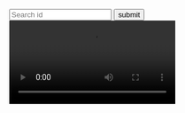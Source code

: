 <html lang="en">

<head>
    <meta charset="UTF-8">
    <meta name="viewport" content="width=device-width, initial-scale=1.0">
    <title>Github Profile Search</title>
  <style>
    body {
    background-image: url("https://www.hp.com/us-en/shop/app/assets/images/uploads/prod/searching-images1619473572572954.jpg?impolicy=Png_Res&imdensity=1&imwidth=600");
}

#inputtext {
    width: 70%;
    height: 12rem;
    position: relative;
    left: 20rem;
    top: 5rem;
    justify-content: center;
    font-size: 65px;
    display: inline-block;
    justify-items: center;
}

button {
    width: 20%;
    height: 5rem;
    position: relative;
    top: 12rem;
    left: -4rem;
}

#result {
    position: absolute;
    left: 35rem;
    top: 30rem;
    font-size: 30px;
}

@media only screen and (max-width: 980px) {
    body {
        width: 100%;
        height: 100%;
        background-image: url("https://searchengineland.com/wp-content/seloads/2015/01/future-search-box-ss-1920.jpg");
        background-repeat: no-repeat;
        background-size: 100% 1000%;
        /* background-size: 100rem 120rem; */
    }

    #inputtext {
        width: 50%;
        height: 15rem;
        position: absolute;
        left: 17rem;
        top: 50rem;
    }

    button {
        width: 20%;
        height: 5rem;
        position: relative;
        top: 70rem;
        left: 25rem;
    }

    #result {
        position: absolute;
        left: 20rem;
        top: 85rem;
        font-size: 30px;
    }
    
}
  </style>
</head>

<body>
    <!-- <form id="text" method="get"> -->
        <input type="search" name="" id="inputtext" placeholder="Search id">
        <button type="button" id="searchbtn" onclick="serbtn()">submit</button>
        <div id="result">
        </div>
        <main id="main"></main>
        <div id="video1">
            <video src="" id="video"></video>
        </div>
    <!-- </form> -->
  <script>
    let api = "https://api.github.com/users/"

let form = document.getElementById('text')
let main = document.getElementById('main')

const userser = (name) => {
    axios(name + api)
}

fetch(api)
    .then((resolve) => {
        return resolve.text();
    })
    .catch((err) => {
        console.log(`${err} in api not found`)
    })
    .then((data) => {
        // console.log(data)
    })

const checkele = () => {
    let inputele = document.querySelector('#inputtext')
    input = inputele.value
    console.log(input)
}

let serbtn = () => {
    checkele()
    if (input.length === 0) {
        console.log("Enter id")
    }
    else {
        let item = api + input
        alert("Plase Wait Id is Searching")
        let vi = document.getElementById('video')
        console.log(vi)
        vi = vi.src
        vi= ("https://cdn.pixabay.com/video/2023/07/24/173102-848555581_large.mp4")
        console.log(vi)
        setTimeout(() => {
            fetch(item)
                .then((response) => {
                    return response.json()
                })
                .then((data) => {
                    console.log(data)
                    document.getElementById('result').innerText = `user: ${data.login}\n Name: ${data.name}\nPublic Repos: ${data.public_repos}`
                    window.open(`https://github.com/${data.login}`, '_blank')
                })
                .catch((err) => {
                    console.log(err)
                    document.getElementById('result').innerText = "user not found Please Try again"
                })
            }, 2000);
        }
}
  </script>
</body>

</html>
